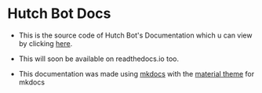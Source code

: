 # Hutch Bot Docs

- This is the source code of Hutch Bot's Documentation which u can view by clicking [here](https://marzaelise.github.io/hutch-bot-docs).

- This will soon be available on readthedocs.io too.

- This documentation was made using [mkdocs](https://www.mkdocs.org/) with the [material theme](https://squidfunk.github.io/mkdocs-material/) for mkdocs


